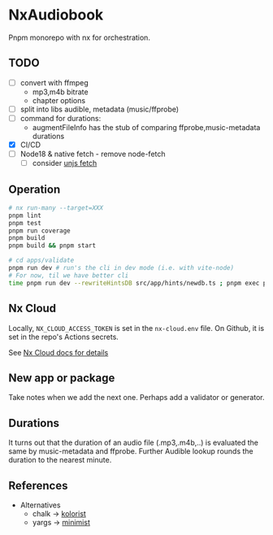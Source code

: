 
# NxAudiobook

Pnpm monorepo with nx for orchestration.

## TODO

- [ ] convert with ffmpeg
  - mp3,m4b bitrate
  - chapter options
- [ ] split into libs audible, metadata (music/ffprobe)
- [ ] command for durations:
  - augmentFileInfo has the stub of comparing ffprobe,music-metadata durations
- [x] CI/CD
- [ ] Node18 & native fetch - remove node-fetch
  - [ ] consider [unjs fetch](https://github.com/unjs/ohmyfetch)

## Operation

```bash
# nx run-many --target=XXX
pnpm lint
pnpm test
pnpm run coverage
pnpm build
pnpm build && pnpm start

# cd apps/validate
pnpm run dev # run's the cli in dev mode (i.e. with vite-node)
# For now, til we have better cli
time pnpm run dev --rewriteHintsDB src/app/hints/newdb.ts ; pnpm exec prettier --write src/app/hints/newdb.ts ; difft src/app/hints/*db.ts
```

## Nx Cloud

Locally, `NX_CLOUD_ACCESS_TOKEN` is set in the `nx-cloud.env` file.
On Github, it is set in the repo's Actions secrets.

See [Nx Cloud docs for details](https://nx.dev/nx-cloud/account/access-tokens)

## New app or package

Take notes when we add the next one. Perhaps add a validator or generator.

## Durations

It turns out that the duration of an audio file (.mp3,.m4b,..) is evaluated the same by music-metadata and ffprobe.
Further Audible lookup rounds the duration to the nearest minute.

## References

- Alternatives
  - chalk -> [kolorist](https://github.com/marvinhagemeister/kolorist)
  - yargs -> [minimist](https://github.com/minimistjs/minimist)
